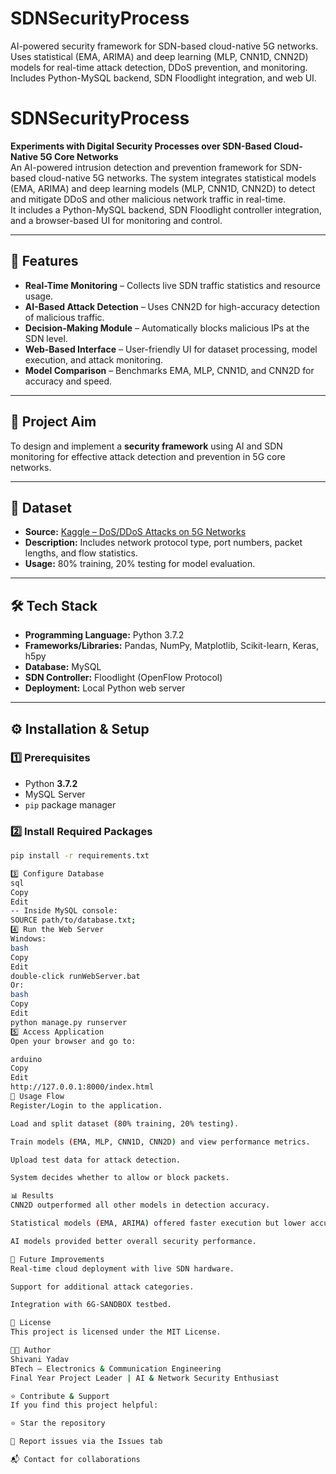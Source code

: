 # SDNSecurityProcess
AI-powered security framework for SDN-based cloud-native 5G networks. Uses statistical (EMA, ARIMA) and deep learning (MLP, CNN1D, CNN2D) models for real-time attack detection, DDoS prevention, and monitoring. Includes Python-MySQL backend, SDN Floodlight integration, and web UI.

# SDNSecurityProcess

**Experiments with Digital Security Processes over SDN-Based Cloud-Native 5G Core Networks**  
An AI-powered intrusion detection and prevention framework for SDN-based cloud-native 5G networks. The system integrates statistical models (EMA, ARIMA) and deep learning models (MLP, CNN1D, CNN2D) to detect and mitigate DDoS and other malicious network traffic in real-time.  
It includes a Python-MySQL backend, SDN Floodlight controller integration, and a browser-based UI for monitoring and control.

---

## 📌 Features
- **Real-Time Monitoring** – Collects live SDN traffic statistics and resource usage.
- **AI-Based Attack Detection** – Uses CNN2D for high-accuracy detection of malicious traffic.
- **Decision-Making Module** – Automatically blocks malicious IPs at the SDN level.
- **Web-Based Interface** – User-friendly UI for dataset processing, model execution, and attack monitoring.
- **Model Comparison** – Benchmarks EMA, MLP, CNN1D, and CNN2D for accuracy and speed.

---

## 🎯 Project Aim
To design and implement a **security framework** using AI and SDN monitoring for effective attack detection and prevention in 5G core networks.

---

## 📂 Dataset
- **Source:** [Kaggle – DoS/DDoS Attacks on 5G Networks](https://www.kaggle.com/datasets/iagobs/dosddos-attacks-on-5g-networks)
- **Description:** Includes network protocol type, port numbers, packet lengths, and flow statistics.
- **Usage:** 80% training, 20% testing for model evaluation.

---

## 🛠 Tech Stack
- **Programming Language:** Python 3.7.2
- **Frameworks/Libraries:** Pandas, NumPy, Matplotlib, Scikit-learn, Keras, h5py
- **Database:** MySQL
- **SDN Controller:** Floodlight (OpenFlow Protocol)
- **Deployment:** Local Python web server

---

## ⚙️ Installation & Setup

### 1️⃣ Prerequisites
- Python **3.7.2**
- MySQL Server
- `pip` package manager

### 2️⃣ Install Required Packages
```bash
pip install -r requirements.txt

3️⃣ Configure Database
sql
Copy
Edit
-- Inside MySQL console:
SOURCE path/to/database.txt;
4️⃣ Run the Web Server
Windows:
bash
Copy
Edit
double-click runWebServer.bat
Or:
bash
Copy
Edit
python manage.py runserver
5️⃣ Access Application
Open your browser and go to:

arduino
Copy
Edit
http://127.0.0.1:8000/index.html
🚀 Usage Flow
Register/Login to the application.

Load and split dataset (80% training, 20% testing).

Train models (EMA, MLP, CNN1D, CNN2D) and view performance metrics.

Upload test data for attack detection.

System decides whether to allow or block packets.

📊 Results
CNN2D outperformed all other models in detection accuracy.

Statistical models (EMA, ARIMA) offered faster execution but lower accuracy.

AI models provided better overall security performance.

📌 Future Improvements
Real-time cloud deployment with live SDN hardware.

Support for additional attack categories.

Integration with 6G-SANDBOX testbed.

📜 License
This project is licensed under the MIT License.

👩‍💻 Author
Shivani Yadav
BTech – Electronics & Communication Engineering
Final Year Project Leader | AI & Network Security Enthusiast

⭐ Contribute & Support
If you find this project helpful:

⭐ Star the repository

🐛 Report issues via the Issues tab

📬 Contact for collaborations


